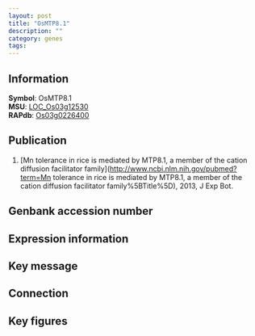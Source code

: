 ```yaml
---
layout: post
title: "OsMTP8.1"
description: ""
category: genes
tags: 
---
```


## Information
__Symbol__: OsMTP8.1  
__MSU__: [LOC_Os03g12530](http://rice.plantbiology.msu.edu/cgi-bin/ORF_infopage.cgi?orf=LOC_Os03g12530)  
__RAPdb__: [Os03g0226400](http://rapdb.dna.affrc.go.jp/viewer/gbrowse_details/irgsp1?name=Os03g0226400)  

## Publication
1. [Mn tolerance in rice is mediated by MTP8.1, a member of the cation diffusion facilitator family](http://www.ncbi.nlm.nih.gov/pubmed?term=Mn tolerance in rice is mediated by MTP8.1, a member of the cation diffusion facilitator family%5BTitle%5D), 2013, J Exp Bot.

## Genbank accession number

## Expression information

## Key message

## Connection

## Key figures


